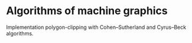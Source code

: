 # Algorithms of machine graphics

Implementation polygon-clipping with Cohen–Sutherland and Cyrus–Beck algorithms.